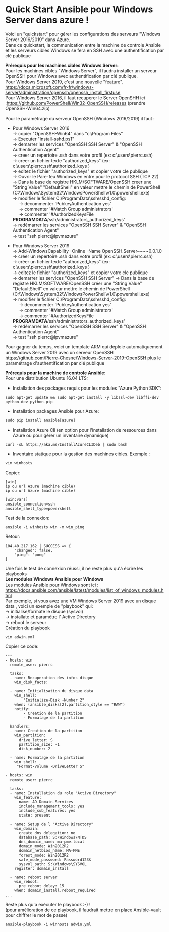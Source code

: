 # Quick Start Ansible pour Windows Server dans azure !

Voici un "quickstart" pour gérer les configurations des serveurs "Windows Server 2016/2019" dans Azure.<br/>
Dans ce quickstart, la communication entre la machine de controle Ansible et les serveurs cibles Windows se fera en SSH avec une authentification par clé publique<br/>

**Prérequis pour les machines cibles Windows Server:**<br/>
Pour les machines cibles "Windows Server", il faudra installer un serveur OpenSSH pour Windows avec authentification par clé publique.<br/>
Pour Windows Server 2019, c'est une nouvelle "feature". https://docs.microsoft.com/fr-fr/windows-server/administration/openssh/openssh_install_firstuse<br/>
Pour Windows Server 2016, il faut recuperer le Server OpenSHH ici :https://github.com/PowerShell/Win32-OpenSSH/releases (prendre OpenSSH-Win64.zip)<br/>


Pour le paramétrage du serveur OpenSSH (Windows 2016/2019) il faut :<br/>
- Pour Windows Server 2016 <br/>
 -> copier "OpenSSH-Win64" dans "c:\Program Files" <br/>
 -> Executer "install-sshd.ps1" <br/>
 -> demarrer les services "OpenSSH SSH Server" & "OpenSSH Authentication Agent" <br/>
 -> creer un repertoire .ssh dans votre profil (ex: c:\users\pierrc\.ssh) <br/>
 -> creer un fichier texte "authorized_keys" (ex: c:\users\pierrc\.ssh\authorized_keys )<br/>
 -> editez le fichier "authorized_keys" et copier votre cle publique <br/>
 -> Ouvrir le Pare-feu Windows en entre pour le protocol SSH (TCP 22) <br/>
 -> Dans la base de registre HKLM/SOFTWARE/OpenSSH creer une "String Value" "DefaultShell" en valeur mettre le chemin de PowerShell (C:\Windows\System32\WindowsPowerShell\v1.0\powershell.exe)<br/>
 -> modifier le fichier C:\ProgramData\ssh\sshd_config:<br/>
     &nbsp;&nbsp;&nbsp;&nbsp;&nbsp;-> decommenter 'PubkeyAuthentication yes'<br/>
     &nbsp;&nbsp;&nbsp;&nbsp;&nbsp;-> commenter '#Match Group administrators'<br/>
     &nbsp;&nbsp;&nbsp;&nbsp;&nbsp;-> commenter '#AuthorizedKeysFile __PROGRAMDATA__/ssh/administrators_authorized_keys'<br/>
 -> redémarrer les services "OpenSSH SSH Server" & "OpenSSH Authentication Agent" <br/>
 -> test "ssh pierrc@ipvmazure" <br/>
 
- Pour Windows Server 2019 <br/>
 -> Add-WindowsCapability -Online -Name OpenSSH.Server~~~~0.0.1.0<br/>
 -> créer un repertoire .ssh dans votre profil (ex: c:\users\pierrc\.ssh) <br/>
 -> créer un fichier texte "authorized_keys" (ex: c:\users\pierrc\.ssh\authorized_keys )<br/>
 -> editez le fichier "authorized_keys" et copier votre cle publique <br/>
 -> demarrer les services "OpenSSH SSH Server"
 -> Dans la base de registre HKLM/SOFTWARE/OpenSSH créer une "String Value" "DefaultShell" en valeur mettre le chemin de PowerShell (C:\Windows\System32\WindowsPowerShell\v1.0\powershell.exe)<br/>
 -> modifier le fichier C:\ProgramData\ssh\sshd_config:<br/>
     &nbsp;&nbsp;&nbsp;&nbsp;&nbsp;-> decommenter 'PubkeyAuthentication yes'<br/>
     &nbsp;&nbsp;&nbsp;&nbsp;&nbsp;-> commenter '#Match Group administrators'<br/>
     &nbsp;&nbsp;&nbsp;&nbsp;&nbsp;-> commenter '#AuthorizedKeysFile __PROGRAMDATA__/ssh/administrators_authorized_keys'<br/>
 -> redémarrer les services "OpenSSH SSH Server" & "OpenSSH Authentication Agent" <br/>
 -> test "ssh pierrc@ipvmazure"<br/>

Pour gagner du temps, voici un template ARM qui déploie automatiquement un Windows Server 2019 avec un serveur OpenSSH https://github.com/Pierre-Chesne/Windows-Server-2019-OpenSSH plus le paramétrage d'authentification par clé publique<br/>

**Prérequis pour la machine de controle Ansible:**<br/>
Pour une distribution Ubuntu 16.04 LTS: <br/>
- Installation des packages requis pour les modules "Azure Python SDK": <br/>
```
sudo apt-get update && sudo apt-get install -y libssl-dev libffi-dev python-dev python-pip
```
- Installation packages Ansible pour Azure:
```
sudo pip install ansible[azure]
```
- Installation Azure Cli (en option pour l'installation de ressources dans Azure ou pour gérer un inventaire dynamique) <br/>
```
curl -sL https://aka.ms/InstallAzureCLIDeb | sudo bash
```
- Inventaire statique pour la gestion des machines cibles. Exemple : <br>
```
vim winhosts
```
Copier:
```
[win]
ip ou url Azure (machine cible)
ip ou url Azure (machine cible)

[win:vars]
ansible_connection=ssh
ansible_shell_type=powershell
```
Test de la connexion:<br/>
```
ansible -i winhosts win -m win_ping
```
Retour:<br/>
```
104.40.217.162 | SUCCESS => {
    "changed": false,
    "ping": "pong"
}
```
Une fois le test de connexion réussi, il ne reste plus qu'à écrire les playbooks<br/>
**Les modules Windows Ansible pour Windows**<br/>
Les modules Ansible pour Windows sont ici : https://docs.ansible.com/ansible/latest/modules/list_of_windows_modules.html<br/>
Par exemple, si vous avez une VM Windows Server 2019 avec un disque data , voici un exemple de "playbook" qui:<br/>
-> initialise/formate le disque (sysvol)<br/>
-> installate et paramétre l' Active Directory<br/>
-> reboot le serveur<br/>
Création du playbook<br/>
```
vim adwin.yml
```
Copier ce code:<br/>
```
---
- hosts: win
  remote_user: pierrc

  tasks:
  - name: Recuperation des infos disque
    win_disk_facts:

  - name: Initialisation du disque data 
    win_shell:
        "Initialize-Disk -Number 2"
    when: (ansible_disks[2].partition_style == "RAW")
    notify: 
        - Creation de la partition
        - Formatage de la partition

  handlers:
  - name: Creation de la partition  
    win_partition:
      drive_letter: S
      partition_size: -1
      disk_number: 2

  - name: Formatage de la partition
    win_shell:
     "Format-Volume -DriveLetter S"

- hosts: win
  remote_user: pierrc

  tasks:
  - name: Installation du role "Active Directory"  
    win_feature:
      name: AD-Domain-Services
      include_management_tools: yes
      include_sub_features: yes
      state: present

  - name: Setup de l "Active Directory"
    win_domain:
      create_dns_delegation: no
      database_path: S:\Windows\NTDS
      dns_domain_name: ma-pme.local
      domain_mode: Win2012R2
      domain_netbios_name: MA-PME
      forest_mode: Win2012R2
      safe_mode_password: Password123$
      sysvol_path: S:\Windows\SYSVOL
    register: domain_install
  
  - name: reboot server
    win_reboot:
      pre_reboot_delay: 15
    when: domain_install.reboot_required
...
```
Reste plus qu'a exécuter le playbook :-) !<br/>
(pour amélioration de ce playbook, il faudrait mettre en place Ansible-vault pour chiffrer le mot de passe)
```
ansible-playbook -i winhosts adwin.yml
```



